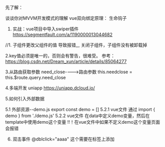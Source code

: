 先了解：

谈谈你对MVVM开发模式的理解
vue双向绑定原理：
生命钩子


1. 实战：vue项目中导入swiper插件
https://segmentfault.com/a/1190000013044682


//1.  子组件更改父组件的值 导致报错,,,   关闭子组件，子组件没有被卸载掉

2.key值必须是唯一的，否则会有警告，很难受。  参考： https://blog.csdn.net/Dream_xun/article/details/85064277

3.从路由获取参数  need_close---->路由参数
this.needclose = this.$route.query.need_close


4.多端开发 uniapp https://uniapp.dcloud.io/

5.如何引入外部数据

5.1 外部资源--demo.js  export const demo = []
5.2.1 vue文件 通过 import { demo } from './demo.js'
5.2.2 vue文件 在data中定义demo变量，然后在template中使用demo这个变量
!!！在vue文件中如果不定义demo这个变量页面会报错

6. 双击事件 @dblclick="aaaa"  这个需要在标签上添加